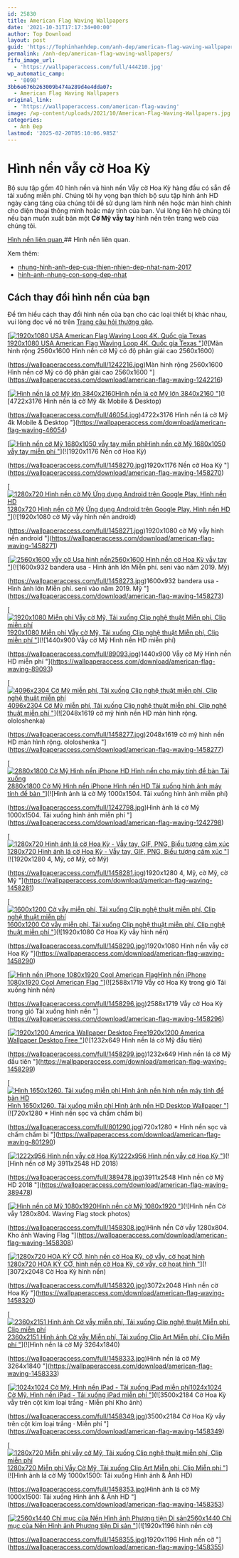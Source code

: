 ```yaml
---
id: 25830
title: American Flag Waving Wallpapers
date: '2021-10-31T17:17:34+00:00'
author: Top Download
layout: post
guid: 'https://Tophinhanhdep.com/anh-dep/american-flag-waving-wallpapers/'
permalink: /anh-dep/american-flag-waving-wallpapers/
fifu_image_url:
  - 'https://wallpaperaccess.com/full/444210.jpg'
wp_automatic_camp:
  - '8098'
3bb6e676b263009b474a289d4e4dda07:
  - American Flag Waving Wallpapers
original_link:
  - 'https://wallpaperaccess.com/american-flag-waving'
image: /wp-content/uploads/2021/10/American-Flag-Waving-Wallpapers.jpg
categories:
  - Ảnh Đẹp
lastmod: '2025-02-20T05:10:06.985Z'
---
```

# Hình nền vẫy cờ Hoa Kỳ

Bộ sưu tập gồm 40 hình nền và hình nền Vẫy cờ Hoa Kỳ hàng đầu có sẵn để tải xuống miễn phí. Chúng tôi hy vọng bạn thích bộ sưu tập hình ảnh HD ngày càng tăng của chúng tôi để sử dụng làm hình nền hoặc màn hình chính cho điện thoại thông minh hoặc máy tính của bạn. Vui lòng liên hệ chúng tôi nếu bạn muốn xuất bản một **Cờ Mỹ vẫy tay** hình nền trên trang web của chúng tôi.

[Hình nền liên quan ](#related) ## Hình nền liên quan.

   
 Xem thêm:

   
- [nhung-hinh-anh-dep-cua-thien-nhien-dep-nhat-nam-2017](https://tophinhanhdep.com/anh-avatar/nhung-hinh-anh-dep-cua-thien-nhien-dep-nhat-nam-2017/)
- [hinh-anh-nhung-con-song-dep-nhat](https://tophinhanhdep.com/hinh-nen-dep/hinh-anh-nhung-con-song-dep-nhat/)

## Cách thay đổi hình nền của bạn

Để tìm hiểu cách thay đổi hình nền của bạn cho các loại thiết bị khác nhau, vui lòng đọc về nó trên [Trang câu hỏi thường gặp](https://tophinhanhdep.com/faq/).

  
[[![1920x1080 USA American Flag Waving Loop 4K.  Quốc gia Texas](https://wallpaperaccess.com/full/444210.jpg)1920x1080 USA American Flag Waving Loop 4K. Quốc gia Texas "](https://wallpaperaccess.com/download/american-flag-waving-444210)](![Màn hình rộng 2560x1600 Hình nền cờ Mỹ có độ phân giải cao 2560x1600)

(https://wallpaperaccess.com/full/1242216.jpg)Màn hình rộng 2560x1600 Hình nền cờ Mỹ có độ phân giải cao 2560x1600 "](https://wallpaperaccess.com/download/american-flag-waving-1242216)

[[![Hình nền lá cờ Mỹ lớn 3840x2160](https://wallpaperaccess.com/full/1458268.jpg)Hình nền lá cờ Mỹ lớn 3840x2160 "](https://wallpaperaccess.com/download/american-flag-waving-1458268)](![4722x3176 Hình nền lá cờ Mỹ 4k Mobile & Desktop)

(https://wallpaperaccess.com/full/46054.jpg)4722x3176 Hình nền lá cờ Mỹ 4k Mobile &amp; Desktop "](https://wallpaperaccess.com/download/american-flag-waving-46054)

[[![Hình nền cờ Mỹ 1680x1050 vẫy tay miễn phí](https://wallpaperaccess.com/full/1458269.jpg)Hình nền cờ Mỹ 1680x1050 vẫy tay miễn phí "](https://wallpaperaccess.com/download/american-flag-waving-1458269)](![1920x1176 Nền cờ Hoa Kỳ)

(https://wallpaperaccess.com/full/1458270.jpg)1920x1176 Nền cờ Hoa Kỳ "](https://wallpaperaccess.com/download/american-flag-waving-1458270)

[[![1280x720 Hình nền cờ Mỹ Ứng dụng Android trên Google Play.  Hình nền HD](https://wallpaperaccess.com/full/131335.jpg)1280x720 Hình nền cờ Mỹ Ứng dụng Android trên Google Play. Hình nền HD "](https://wallpaperaccess.com/download/american-flag-waving-131335)](![1920x1080 cờ Mỹ vẫy hình nền android)

(https://wallpaperaccess.com/full/1458271.jpg)1920x1080 cờ Mỹ vẫy hình nền android "](https://wallpaperaccess.com/download/american-flag-waving-1458271)

[[![2560x1600 vẫy cờ Usa hình nền](https://wallpaperaccess.com/full/273794.jpg)2560x1600 Hình nền cờ Hoa Kỳ vẫy tay "](https://wallpaperaccess.com/download/american-flag-waving-273794)](![1600x932 bandera usa - Hình ảnh lớn Miễn phí.  seni vào năm 2019. Mỹ)

(https://wallpaperaccess.com/full/1458273.jpg)1600x932 bandera usa - Hình ảnh lớn Miễn phí. seni vào năm 2019. Mỹ "](https://wallpaperaccess.com/download/american-flag-waving-1458273)

[[![1920x1080 Miễn phí Vẫy cờ Mỹ, Tải xuống Clip nghệ thuật Miễn phí, Clip miễn phí](https://wallpaperaccess.com/full/1458274.jpg)1920x1080 Miễn phí Vẫy cờ Mỹ, Tải xuống Clip nghệ thuật Miễn phí, Clip miễn phí "](https://wallpaperaccess.com/download/american-flag-waving-1458274)](![1440x900 Vẫy cờ Mỹ Hình nền HD miễn phí)

(https://wallpaperaccess.com/full/89093.jpg)1440x900 Vẫy cờ Mỹ Hình nền HD miễn phí "](https://wallpaperaccess.com/download/american-flag-waving-89093)

[[![4096x2304 Cờ Mỹ miễn phí, Tải xuống Clip nghệ thuật miễn phí, Clip nghệ thuật miễn phí](https://wallpaperaccess.com/full/1458276.jpg)4096x2304 Cờ Mỹ miễn phí, Tải xuống Clip nghệ thuật miễn phí, Clip nghệ thuật miễn phí "](https://wallpaperaccess.com/download/american-flag-waving-1458276)](![2048x1619 cờ mỹ hình nền HD màn hình rộng.  ololoshenka)

(https://wallpaperaccess.com/full/1458277.jpg)2048x1619 cờ mỹ hình nền HD màn hình rộng. ololoshenka "](https://wallpaperaccess.com/download/american-flag-waving-1458277)

[[![2880x1800 Cờ ​​Mỹ Hình nền iPhone HD Hình nền cho máy tính để bàn Tải xuống](https://wallpaperaccess.com/full/1458278.jpg)2880x1800 Cờ ​​Mỹ Hình nền iPhone Hình nền HD Tải xuống hình ảnh máy tính để bàn "](https://wallpaperaccess.com/download/american-flag-waving-1458278)](![Hình ảnh lá cờ Mỹ 1000x1504.  Tải xuống hình ảnh miễn phí)

(https://wallpaperaccess.com/full/1242798.jpg)Hình ảnh lá cờ Mỹ 1000x1504. Tải xuống hình ảnh miễn phí "](https://wallpaperaccess.com/download/american-flag-waving-1242798)

[[![1280x720 Hình ảnh lá cờ Hoa Kỳ - Vẫy tay, GIF, PNG, Biểu tượng cảm xúc](https://wallpaperaccess.com/full/1458280.jpg)1280x720 Hình ảnh lá cờ Hoa Kỳ - Vẫy tay, GIF, PNG, Biểu tượng cảm xúc "](https://wallpaperaccess.com/download/american-flag-waving-1458280)](![1920x1280 4, Mỹ, cờ Mỹ, cờ Mỹ)

(https://wallpaperaccess.com/full/1458281.jpg)1920x1280 4, Mỹ, cờ Mỹ, cờ Mỹ "](https://wallpaperaccess.com/download/american-flag-waving-1458281)

[[![1600x1200 Cờ ​​vẫy miễn phí, Tải xuống Clip nghệ thuật miễn phí, Clip nghệ thuật miễn phí](https://wallpaperaccess.com/full/1458288.jpg)1600x1200 Cờ ​​vẫy miễn phí, Tải xuống Clip nghệ thuật miễn phí, Clip nghệ thuật miễn phí "](https://wallpaperaccess.com/download/american-flag-waving-1458288)](![1920x1080 Cờ Hoa Kỳ vẫy hình nền)

(https://wallpaperaccess.com/full/1458290.jpg)1920x1080 Hình nền vẫy cờ Hoa Kỳ "](https://wallpaperaccess.com/download/american-flag-waving-1458290)

[[![Hình nền iPhone 1080x1920 Cool American Flag](https://wallpaperaccess.com/full/44915.jpg)Hình nền iPhone 1080x1920 Cool American Flag "](https://wallpaperaccess.com/download/american-flag-waving-44915)](![2588x1719 Vẫy cờ Hoa Kỳ trong gió Tải xuống hình nền)

(https://wallpaperaccess.com/full/1458296.jpg)2588x1719 Vẫy cờ Hoa Kỳ trong gió Tải xuống hình nền "](https://wallpaperaccess.com/download/american-flag-waving-1458296)

[[![1920x1200 America Wallpaper Desktop Free](https://wallpaperaccess.com/full/6681.jpg)1920x1200 America Wallpaper Desktop Free "](https://wallpaperaccess.com/download/american-flag-waving-6681)](![1232x649 Hình nền lá cờ Mỹ đầu tiên)

(https://wallpaperaccess.com/full/1458299.jpg)1232x649 Hình nền lá cờ Mỹ đầu tiên "](https://wallpaperaccess.com/download/american-flag-waving-1458299)

[[![Hình 1650x1260.  Tải xuống miễn phí Hình ảnh nền hình nền máy tính để bàn HD](https://wallpaperaccess.com/full/131474.jpg)Hình 1650x1260. Tải xuống miễn phí Hình ảnh nền HD Desktop Wallpaper "](https://wallpaperaccess.com/download/american-flag-waving-131474)](![720x1280 * Hình nền sọc và chấm chấm bi)

(https://wallpaperaccess.com/full/801290.jpg)720x1280 \* Hình nền sọc và chấm chấm bi "](https://wallpaperaccess.com/download/american-flag-waving-801290)

[[![1222x956 Hình nền vẫy cờ Hoa Kỳ](https://wallpaperaccess.com/full/1458301.jpg)1222x956 Hình nền vẫy cờ Hoa Kỳ "](https://wallpaperaccess.com/download/american-flag-waving-1458301)](![Hình nền cờ Mỹ 3911x2548 HD 2018)

(https://wallpaperaccess.com/full/389478.jpg)3911x2548 Hình nền cờ Mỹ HD 2018 "](https://wallpaperaccess.com/download/american-flag-waving-389478)

[[![Hình nền cờ Mỹ 1080x1920](https://wallpaperaccess.com/full/1458303.jpg)Hình nền cờ Mỹ 1080x1920 "](https://wallpaperaccess.com/download/american-flag-waving-1458303)](![Hình nền Cờ vẫy 1280x804.  Waving Flag stock photos)

(https://wallpaperaccess.com/full/1458308.jpg)Hình nền Cờ vẫy 1280x804. Kho ảnh Waving Flag "](https://wallpaperaccess.com/download/american-flag-waving-1458308)

[[![1280x720 HOA KỲ CỜ, hình nền cờ Hoa Kỳ, cờ vẫy, cờ hoạt hình](https://wallpaperaccess.com/full/444225.jpg)1280x720 HOA KỲ CỜ, hình nền cờ Hoa Kỳ, cờ vẫy, cờ hoạt hình "](https://wallpaperaccess.com/download/american-flag-waving-444225)](![3072x2048 Cờ Hoa Kỳ hình nền)

(https://wallpaperaccess.com/full/1458320.jpg)3072x2048 Hình nền cờ Hoa Kỳ "](https://wallpaperaccess.com/download/american-flag-waving-1458320)

[[![2360x2151 Hình ảnh Cờ vẫy miễn phí, Tải xuống Clip nghệ thuật Miễn phí, Clip miễn phí](https://wallpaperaccess.com/full/1458323.jpg)2360x2151 Hình ảnh Cờ vẫy Miễn phí, Tải xuống Clip Art Miễn phí, Clip Miễn phí "](https://wallpaperaccess.com/download/american-flag-waving-1458323)](![Hình nền lá cờ Mỹ 3264x1840)

(https://wallpaperaccess.com/full/1458333.jpg)Hình nền lá cờ Mỹ 3264x1840 "](https://wallpaperaccess.com/download/american-flag-waving-1458333)

[[![1024x1024 Cờ Mỹ.  Hình nền iPad - Tải xuống iPad miễn phí](https://wallpaperaccess.com/full/1458339.jpg)1024x1024 Cờ Mỹ. Hình nền iPad - Tải xuống iPad miễn phí "](https://wallpaperaccess.com/download/american-flag-waving-1458339)](![3500x2184 Cờ Hoa Kỳ vẫy trên cột kim loại trắng · Miễn phí Kho ảnh)

(https://wallpaperaccess.com/full/1458349.jpg)3500x2184 Cờ Hoa Kỳ vẫy trên cột kim loại trắng · Miễn phí "](https://wallpaperaccess.com/download/american-flag-waving-1458349)

[[![1280x720 Miễn phí vẫy cờ Mỹ, Tải xuống Clip nghệ thuật miễn phí, Clip miễn phí](https://wallpaperaccess.com/full/1458351.jpg)1280x720 Miễn phí Vẫy Cờ Mỹ, Tải xuống Clip Art Miễn phí, Clip Miễn phí "](https://wallpaperaccess.com/download/american-flag-waving-1458351)](![Hình ảnh lá cờ Mỹ 1000x1500: Tải xuống Hình ảnh & Ảnh HD)

(https://wallpaperaccess.com/full/1458353.jpg)Hình ảnh lá cờ Mỹ 1000x1500: Tải xuống Hình ảnh &amp; Ảnh HD "](https://wallpaperaccess.com/download/american-flag-waving-1458353)

[[![2560x1440 Chỉ mục của Nền Hình ảnh Phương tiện Di sản](https://wallpaperaccess.com/full/465299.jpg)2560x1440 Chỉ mục của Nền Hình ảnh Phương tiện Di sản "](https://wallpaperaccess.com/download/american-flag-waving-465299)](![1920x1196 hình nền cờ)

(https://wallpaperaccess.com/full/1458355.jpg)1920x1196 Hình nền cờ "](https://wallpaperaccess.com/download/american-flag-waving-1458355)
